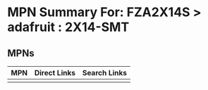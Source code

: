 



# MPN Summary For: FZA2X14S > adafruit : 2X14-SMT

## MPNs
  

|MPN|Direct Links|Search Links|
| :--- | :--- | :--- |
||||

